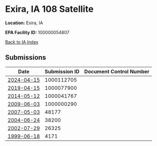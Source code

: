 # Exira, IA 108 Satellite

**Location:** Exira, IA

**EPA Facility ID:** 100000054807

[Back to IA Index](../../index.md)

## Submissions

| Date | Submission ID | Document Control Number |
|------|--------------|-------------------------|
| [2024-04-15](submissions/1000112705.md) | 1000112705 |  |
| [2019-04-15](submissions/1000077900.md) | 1000077900 |  |
| [2014-05-12](submissions/1000041767.md) | 1000041767 |  |
| [2009-06-03](submissions/1000000290.md) | 1000000290 |  |
| [2007-05-03](submissions/48177.md) | 48177 |  |
| [2004-06-24](submissions/38200.md) | 38200 |  |
| [2002-07-29](submissions/26325.md) | 26325 |  |
| [1999-06-18](submissions/4171.md) | 4171 |  |
